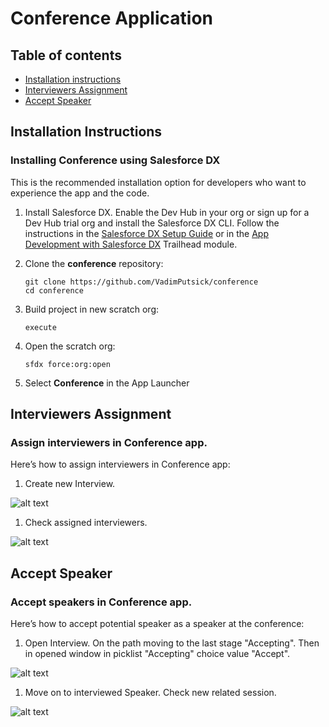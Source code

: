 # Conference Application

## Table of contents

* [Installation instructions](#installation-instructions)
* [Interviewers Assignment](#interviewers-assignment)
* [Accept Speaker](#accept-speaker)

## Installation Instructions

### Installing Conference using Salesforce DX
This is the recommended installation option for developers who want to experience the app and the code.

1. Install Salesforce DX. Enable the Dev Hub in your org or sign up for a Dev Hub trial org and install the Salesforce DX CLI. Follow the instructions in the [Salesforce DX Setup Guide](https://developer.salesforce.com/docs/atlas.en-us.sfdx_setup.meta/sfdx_setup/sfdx_setup_intro.htm?search_text=trial%20hub%20org) or in the [App Development with Salesforce DX](https://trailhead.salesforce.com/modules/sfdx_app_dev) Trailhead module.

1. Clone the **conference** repository:
    ```
    git clone https://github.com/VadimPutsick/conference
    cd conference
    ```

1. Build project in new scratch org:
    ```
    execute
    ```
1. Open the scratch org:
    ```
    sfdx force:org:open
    ```

1. Select **Conference** in the App Launcher

## Interviewers Assignment

### Assign interviewers in Conference app.
Here’s how to assign interviewers in Conference app:

1. Create new Interview.

![alt text](https://github.com/VadimPutsick/conference/tree/master/instruction/create-interview.png)

1. Check assigned interviewers.

![alt text](https://github.com/VadimPutsick/conference/tree/master/instruction/check-assigned-interviewers.png)

## Accept Speaker

### Accept speakers in Conference app.
Here’s how to accept potential speaker as a speaker at the conference:

1. Open Interview. On the path moving to the last stage "Accepting". Then in opened window in picklist "Accepting" 
choice value "Accept".

![alt text](https://github.com/VadimPutsick/conference/tree/master/instruction/create-interview.png)

1. Move on to interviewed Speaker. Check new related session.

![alt text](https://github.com/VadimPutsick/conference/tree/master/instruction/check-assigned-interviewers.png)